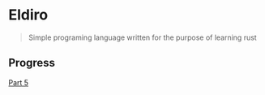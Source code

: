 # Eldiro

> Simple programing language written for the purpose of learning rust

## Progress

[Part 5](https://arzg.github.io/lang/5/)
